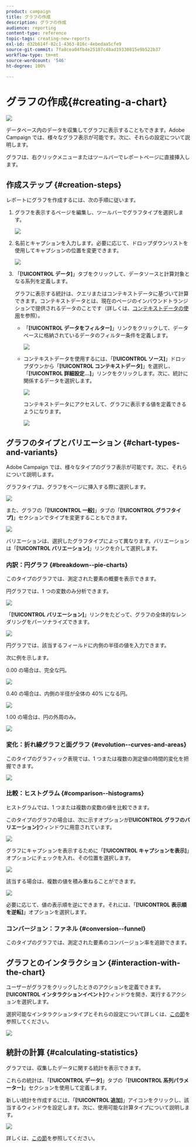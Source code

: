 ```yaml
---
product: campaign
title: グラフの作成
description: グラフの作成
audience: reporting
content-type: reference
topic-tags: creating-new-reports
exl-id: d32b614f-82c1-4363-816c-4ebedaa5cfe9
source-git-commit: 7fa8cea04fb4e25187c48ad19330815e9b522b37
workflow-type: tm+mt
source-wordcount: '546'
ht-degree: 100%

---
```


# グラフの作成{#creating-a-chart}

![](../../assets/common.svg)

データベース内のデータを収集してグラフに表示することもできます。Adobe Campaign では、様々なグラフ表示が可能です。次に、それらの設定について説明します。

グラフは、右クリックメニューまたはツールバーでレポートページに直接挿入します。

## 作成ステップ {#creation-steps}

レポートにグラフを作成するには、次の手順に従います。

1. グラフを表示するページを編集し、ツールバーでグラフタイプを選択します。

   ![](assets/s_advuser_report_page_activity_04.png)

1. 名前とキャプションを入力します。必要に応じて、ドロップダウンリストを使用してキャプションの位置を変更できます。

   ![](assets/s_ncs_advuser_report_wizard_018.png)

1. 「**[!UICONTROL データ]**」タブをクリックして、データソースと計算対象となる系列を定義します。

   グラフに表示する統計は、クエリまたはコンテキストデータに基づいて計算できます。コンテキストデータとは、現在のページのインバウンドトランジションで提供されるデータのことです（詳しくは、[コンテキストデータの使用](../../reporting/using/using-the-context.md#using-context-data)を参照）。

   * 「**[!UICONTROL データをフィルター]**」リンクをクリックして、データベースに格納されているデータのフィルター条件を定義します。

      ![](assets/reporting_graph_add_filter.png)

   * コンテキストデータを使用するには、「**[!UICONTROL ソース]**」ドロップダウンから「**[!UICONTROL コンテキストデータ]**」を選択し、「**[!UICONTROL 詳細設定...]**」リンクをクリックします。次に、統計に関係するデータを選択します。

      ![](assets/reporting_graph_from_context.png)

      コンテキストデータにアクセスして、グラフに表示する値を定義できるようになります。

      ![](assets/reporting_graph_select-from_context.png)

## グラフのタイプとバリエーション {#chart-types-and-variants}

Adobe Campaign では、様々なタイプのグラフ表示が可能です。次に、それらについて説明します。

グラフタイプは、グラフをページに挿入する際に選択します。

![](assets/s_advuser_report_page_activity_04.png)

また、グラフの「**[!UICONTROL 一般]**」タブの「**[!UICONTROL グラフタイプ]**」セクションでタイプを変更することもできます。

![](assets/reporting_change_graph_type.png)

バリエーションは、選択したグラフタイプによって異なります。バリエーションは「**[!UICONTROL バリエーション]**」リンクを介して選択します。

### 内訳：円グラフ {#breakdown--pie-charts}

このタイプのグラフでは、測定された要素の概要を表示できます。

円グラフでは、1 つの変数のみ分析できます。

![](assets/reporting_graph_type_sector_1.png)

「**[!UICONTROL バリエーション]**」リンクをたどって、グラフの全体的なレンダリングをパーソナライズできます。

![](assets/reporting_graph_type_sector_2.png)

円グラフでは、該当するフィールドに内側の半径の値を入力できます。

次に例を示します。

0.00 の場合は、完全な円。

![](assets/s_ncs_advuser_report_sector_exple1.png)

0.40 の場合は、内側の半径が全体の 40% になる円。

![](assets/s_ncs_advuser_report_sector_exple2.png)

1.00 の場合は、円の外周のみ。

![](assets/s_ncs_advuser_report_sector_exple3.png)

### 変化：折れ線グラフと面グラフ {#evolution--curves-and-areas}

このタイプのグラフィック表現では、1 つまたは複数の測定値の時間的変化を把握できます。

![](assets/reporting_graph_type_curve.png)

### 比較：ヒストグラム {#comparison--histograms}

ヒストグラムでは、1 つまたは複数の変数の値を比較できます。

このタイプのグラフの場合は、次に示すオプションが&#x200B;**[!UICONTROL グラフのバリエーション]**&#x200B;ウィンドウに用意されています。

![](assets/reporting_select_graph_var.png)

グラフにキャプションを表示するために「**[!UICONTROL キャプションを表示]**」オプションにチェックを入れ、その位置を選択します。

![](assets/reporting_select_graph_legend.png)

該当する場合は、複数の値を積み重ねることができます。

![](assets/reporting_graph_type_histo.png)

必要に応じて、値の表示順を逆にできます。それには、「**[!UICONTROL 表示順を逆転]**」オプションを選択します。

### コンバージョン：ファネル {#conversion--funnel}

このタイプのグラフでは、測定された要素のコンバージョン率を追跡できます。

## グラフとのインタラクション {#interaction-with-the-chart}

ユーザーがグラフをクリックしたときのアクションを定義できます。**[!UICONTROL インタラクションイベント]**&#x200B;ウィンドウを開き、実行するアクションを選択します。

選択可能なインタラクションタイプとそれらの設定について詳しくは、[この節](../../web/using/static-elements-in-a-web-form.md#inserting-html-content)を参照してください。

![](assets/s_ncs_advuser_report_wizard_017.png)

## 統計の計算 {#calculating-statistics}

グラフでは、収集したデータに関する統計を表示できます。

これらの統計は、「**[!UICONTROL データ]**」タブの「**[!UICONTROL 系列パラメーター]**」セクションを使用して定義します。

新しい統計を作成するには、「**[!UICONTROL 追加]**」アイコンをクリックし、該当するウィンドウを設定します。次に、使用可能な計算タイプについて説明します。

![](assets/reporting_add_statistics.png)

詳しくは、[この節](../../reporting/using/using-the-descriptive-analysis-wizard.md#statistics-calculation)を参照してください。
